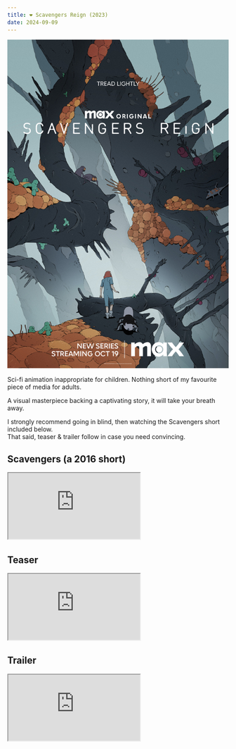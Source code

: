 ```yaml
---
title: ❤️ Scavengers Reign (2023)
date: 2024-09-09
---
```


[![Scavengers Reign poster](/assets/scavengers-reign/poster.jpeg)](/assets/scavengers-reign/poster.jpeg)

Sci-fi animation inappropriate for children. Nothing short of my favourite piece of media for adults.

A visual masterpiece backing a captivating story, it will take your breath away.

I strongly recommend going in blind, then watching the Scavengers short included below.  
That said, teaser & trailer follow in case you need convincing.

## Scavengers (a 2016 short)

<iframe
  loading="lazy"
  src="https://www.youtube-nocookie.com/embed/1TRzemJbUsw"
  allow="accelerometer;autoplay;clipboard-write;encrypted-media;gyroscope;picture-in-picture"
  allowfullscreen
></iframe>

## Teaser

<iframe
  loading="lazy"
  src="https://www.youtube-nocookie.com/embed/JOsZVmVPn4E"
  allow="accelerometer;autoplay;clipboard-write;encrypted-media;gyroscope;picture-in-picture"
  allowfullscreen
></iframe>

## Trailer

<iframe
  loading="lazy"
  src="https://www.youtube-nocookie.com/embed/NWQH8cMpWTU"
  allow="accelerometer;autoplay;clipboard-write;encrypted-media;gyroscope;picture-in-picture"
  allowfullscreen
></iframe>
